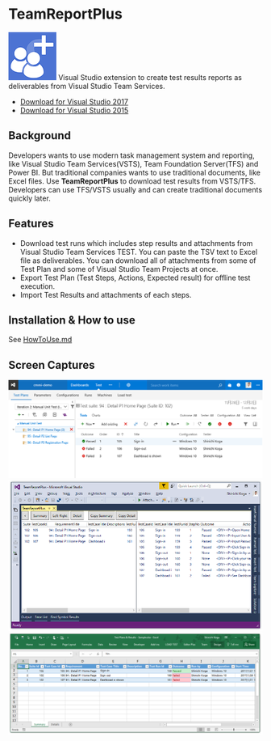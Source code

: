 
# TeamReportPlus
![TeamReportPlus](ResourceSources/TeamReportPlus-95.png) Visual Studio extension to create test results reports as deliverables from Visual Studio Team Services.

- [Download for Visual Studio 2017](https://marketplace.visualstudio.com/items?itemName=SHIN-ICHIKOGA.TeamReportPlusforVisualStudio2017)
- [Download for Visual Studio 2015](https://marketplace.visualstudio.com/items?itemName=SHIN-ICHIKOGA.TeamReportPlus)


## Background
Developers wants to use modern task management system and reporting, like Visual Studio Team Services(VSTS), Team Foundation Server(TFS) and Power BI. But traditional companies wants to use traditional documents, like Excel files. Use **TeamReportPlus** to download test results from VSTS/TFS. Developers can use TFS/VSTS usually and can create traditional documents quickly later.


## Features 
- Download test runs which includes step results and attachments from Visual Studio Team Services TEST. You can paste the TSV text to Excel file as deliverables. You can download all of attachments from some of Test Plan and some of Visual Studio Team Projects at once.
- Export Test Plan (Test Steps, Actions, Expected result) for offline test execution.
- Import Test Results and attachments of each steps.

## Installation & How to use
See [HowToUse.md](HowToUse/HowToUse.md)

## Screen Captures
![Test Results in VSTS](HowToUse/images/image2-ResultsVSTS.png)
![Test Results in Visual Studio](HowToUse/images/image5-TestResultsVS.png)
![Test Results in Excel](HowToUse/images/image6-TestResultsSammaryExcel.png)
